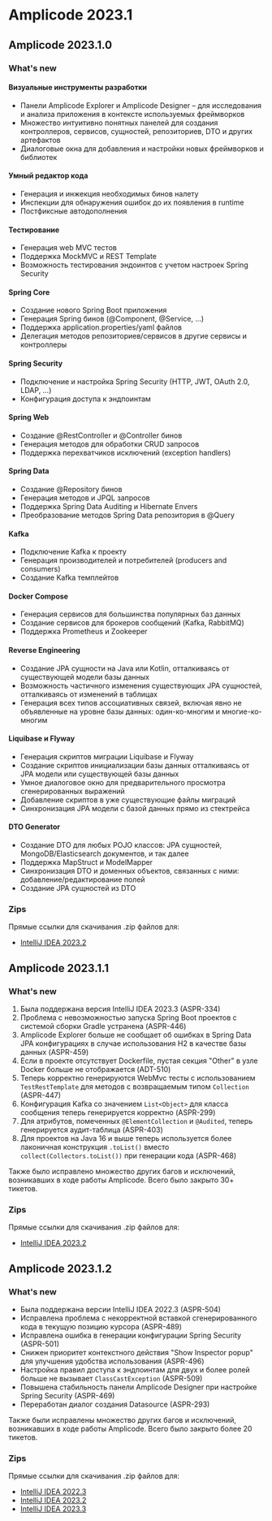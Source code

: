 # Amplicode 2023.1

## Amplicode 2023.1.0

### What's new

#### Визуальные инструменты разработки

* Панели Amplicode Explorer и Amplicode Designer – для исследования и анализа приложения в контексте используемых фреймворков
* Множество интуитивно понятных панелей для создания контроллеров, сервисов, сущностей, репозиториев, DTO и других артефактов
* Диалоговые окна для добавления и настройки новых фреймворков и библиотек

#### Умный редактор кода

* Генерация и инжекция необходимых бинов налету
* Инспекции для обнаружения ошибок до их появления в runtime
* Постфиксные автодополнения

#### Тестирование

* Генерация web MVC тестов
* Поддержка MockMVC и REST Template
* Возможность тестирования эндоинтов с учетом настроек Spring Security

#### Spring Core

* Создание нового Spring Boot приложения
* Генерация Spring бинов (@Component, @Service, …)
* Поддержка application.properties/yaml файлов
* Делегация методов репозиториев/сервисов в другие сервисы и контроллеры

#### Spring Security

* Подключение и настройка Spring Security (HTTP, JWT, OAuth 2.0, LDAP, …)
* Конфигурация доступа к эндпоинтам

#### Spring Web

* Создание @RestController и @Controller бинов
* Генерация методов для обработки CRUD запросов
* Поддержка перехватчиков исключений (exception handlers)

#### Spring Data

* Создание @Repository бинов
* Генерация методов и JPQL запросов
* Поддержка Spring Data Auditing и Hibernate Envers
* Преобразование методов Spring Data репозитория в @Query

#### Kafka

* Подключение Kafka к проекту
* Генерация производителей и потребителей (producers and consumers)
* Создание Kafka темплейтов

#### Docker Compose

* Генерация сервисов для большинства популярных баз данных
* Создание сервисов для брокеров сообщений (Kafka, RabbitMQ)
* Поддержка Prometheus и Zookeeper

#### Reverse Engineering

* Создание JPA сущности на Java или Kotlin, отталкиваясь от существующей модели базы данных
* Возможность частичного изменения существующих JPA сущностей, отталкиваясь от изменений в таблицах
* Генерация всех типов ассоциативных связей, включая явно не объявленные на уровне базы данных: один-ко-многим и многие-ко-многим

#### Liquibase и Flyway

* Генерация скриптов миграции Liquibase и Flyway
* Создание скриптов инициализации базы данных отталкиваясь от JPA модели или существующей базы данных
* Умное диалоговое окно для предварительного просмотра сгенерированных выражений
* Добавление скриптов в уже существующие файлы миграций
* Синхронизация JPA модели с базой данных прямо из стектрейса

#### DTO Generator

* Создание DTO для любых POJO классов: JPA сущностей, MongoDB/Elasticsearch документов, и так далее
* Поддержка MapStruct и ModelMapper
* Синхронизация DTO и доменных объектов, связанных с ними: добавление/редактирование полей
* Создание JPA сущностей из DTO

### Zips

Прямые ссылки для скачивания .zip файлов для:
* [IntelliJ IDEA 2023.2](https://amplicode.ru/Amplicode/amplicode-2023.1.0-232.zip)

## Amplicode 2023.1.1

### What's new

1) Была поддержана версия IntelliJ IDEA 2023.3 (ASPR-334)
2) Проблема с невозможностью запуска Spring Boot проектов с системой сборки Gradle устранена (ASPR-446)
3) Amplicode Explorer больше не сообщает об ошибках в Spring Data JPA конфигурациях в случае использования H2 в качестве базы данных (ASPR-459)
4) Если в проекте отсутствует Dockerfile, пустая секция "Other" в узле Docker больше не отображается (ADT-510)
5) Теперь корректно генерируются WebMvc тесты с использованием `TestRestTemplate` для методов с возвращаемым типом `Collection` (ASPR-447)
6) Конфигурация Kafka со значением `List<Object>` для класса сообщения теперь генерируется корректно (ASPR-299)
7) Для атрибутов, помеченных `@ElementCollection` и `@Audited`, теперь генерируется аудит-таблица (ASPR-403)
8) Для проектов на Java 16 и выше теперь используется более лаконичная конструкция `.toList()` вместо `collect(Collectors.toList())` при генерации кода (ASPR-468)

Также было исправлено множество других багов и исключений, возникавших в ходе работы Amplicode. Всего было закрыто 30+ тикетов.

### Zips

Прямые ссылки для скачивания .zip файлов для:
* [IntelliJ IDEA 2023.2](https://amplicode.ru/Amplicode/amplicode-2023.1.1-232.zip)

## Amplicode 2023.1.2

### What's new

* Была поддержана версии IntelliJ IDEA 2022.3 (ASPR-504)
* Исправлена проблема с некорректной вставкой сгенерированного кода в текущую позицию курсора (ASPR-489)
* Исправлена ошибка в генерации конфигурации Spring Security (ASPR-501)
* Снижен приоритет контекстного действия "Show Inspector popup" для улучшения удобства использования (ASPR-496)
* Настройка правил доступа к эндпоинтам для двух и более ролей больше не вызывает `ClassCastException` (ASPR-509)
* Повышена стабильность панели Amplicode Designer при настройке Spring Security (ASPR-469)
* Переработан диалог создания Datasource (ASPR-293)

Также были исправлены множество других багов и исключений, возникавших в ходе работы Amplicode. Всего было закрыто более 20 тикетов.

### Zips

Прямые ссылки для скачивания .zip файлов для:
* [IntelliJ IDEA 2022.3](https://amplicode.ru/Amplicode/amplicode-2023.1.2-223.zip)
* [IntelliJ IDEA 2023.2](https://amplicode.ru/Amplicode/amplicode-2023.1.2-232.zip)
* [IntelliJ IDEA 2023.3](https://amplicode.ru/Amplicode/amplicode-2023.1.2-233.zip)
